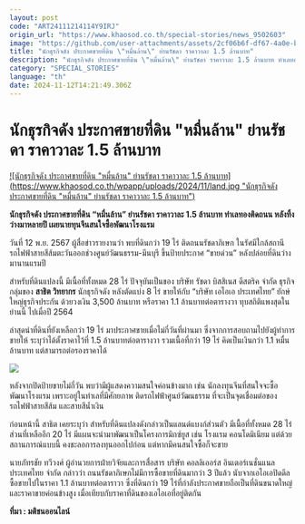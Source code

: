 ```yaml
---
layout: post
code: "ART24111214114Y9IRJ"
origin_url: "https://www.khaosod.co.th/special-stories/news_9502603"
image: "https://github.com/user-attachments/assets/2cf06b6f-df67-4a0e-b576-085e733db2b2"
title: "นักธุรกิจดัง ประกาศขายที่ดิน \"หมื่นล้าน\" ย่านรัชดา ราคาวาละ 1.5 ล้านบาท"
description: "นักธุรกิจดัง ประกาศขายที่ดิน \"หมื่นล้าน\" ย่านรัชดา ราคาวาละ 1.5 ล้านบาท ทำเลทองติดถนน หลังทิ้งว่างมาหลายปี เผยนายทุนจีนสนใจซื้อพัฒนาโรงแรม"
category: "SPECIAL_STORIES"
language: "th"
date: 2024-11-12T14:21:49.306Z
---
```


# นักธุรกิจดัง ประกาศขายที่ดิน "หมื่นล้าน" ย่านรัชดา ราคาวาละ 1.5 ล้านบาท

[![นักธุรกิจดัง ประกาศขายที่ดิน "หมื่นล้าน" ย่านรัชดา ราคาวาละ 1.5 ล้านบาท](https://www.khaosod.co.th/wpapp/uploads/2024/11/land.jpg "นักธุรกิจดัง ประกาศขายที่ดิน "หมื่นล้าน" ย่านรัชดา ราคาวาละ 1.5 ล้านบาท")](https://www.khaosod.co.th/wpapp/uploads/2024/11/land.jpg)

**นักธุรกิจดัง ประกาศขายที่ดิน “หมื่นล้าน” ย่านรัชดา ราคาวาละ 1.5 ล้านบาท ทำเลทองติดถนน หลังทิ้งว่างมาหลายปี เผยนายทุนจีนสนใจซื้อพัฒนาโรงแรม**

วันที่ 12 พ.ย. 2567 ผู้สื่อข่าวรายงานว่า พบที่ดินกว่า 19 ไร่ ติดถนนรัชดาภิเษก ในรัศมีใกล้สถานีรถไฟฟ้าสายสีส้มตะวันออกช่วงศูนย์วัฒนธรรม-มีนบุรี ขึ้นป้ายประกาศ “ขายด่วน” หลังปล่อยที่ดินว่างมานานแรมปี

สำหรับที่ดินแปลงนี้ มีเนื้อที่ทั้งหมด 28 ไร่ ปัจจุบันเป็นของ บริษัท รัชดา บิสสิเนส ดีสตริค จำกัด ธุรกิจกลุ่มของ **สาธิต วิทยากร** นักธุรกิจดัง หลังตัดแบ่ง 8 ไร่ ขายให้กับ “บริษัท เอไอเอ ประเทศไทย” ยักษ์ใหญ่ธุรกิจประกัน ด้วยวงเงิน 3,500 ล้านบาท หรือราคา 1.1 ล้านบาทต่อตารางวา ทุบสถิติแพงสุดในย่านนี้ ไปเมื่อปี 2564

ล่าสุดนำที่ดินที่ยังเหลือกว่า 19 ไร่ มาประกาศขายเมื่อไม่กี่วันที่ผ่านมา ซึ่งจากการสอบถามไปยังผู้ทำการขายให้ ระบุว่าได้ตั้งราคาไว้ที่ 1.5 ล้านบาทต่อตารางวา รวมเนื้อที่กว่า 19 ไร่ คิดเป็นเงินกว่า 1.1 หมื่นล้านบาท แต่สามารถต่อรองราคาได้

[![](https://www.khaosod.co.th/wpapp/uploads/2024/11/B1C05A88-2480-4314-8AFC-5ED33CCEA416-1024x768-1.jpg)](https://www.khaosod.co.th/wpapp/uploads/2024/11/B1C05A88-2480-4314-8AFC-5ED33CCEA416-1024x768-1.jpg)

หลังจากปิดป้ายขายไม่กี่วัน พบว่ามีผู้แสดงความสนใจค่อนข้างมาก เช่น นักลงทุนจีนที่สนใจจะซื้อพัฒนาโรงแรม เพราะอยู่ในทำเลที่มีศักยภาพ ติดรถไฟฟ้าศูนย์วัฒนธรรม ที่จะเป็นจุดเชื่อมต่อของรถไฟฟ้าสายสีส้ม และสายสีน้ำเงิน

ก่อนหน้านี้ สาธิต เคยระบุว่า สำหรับที่ดินแปลงดังกล่าวเป็นแลนด์แบงก์ส่วนตัว มีเนื้อที่ทั้งหมด 28 ไร่ ส่วนที่เหลืออีก 20 ไร่ มีแผนจะนำมาพัฒนาเป็นโครงการมิกซ์ยูส เช่น โรงแรม คอนโดมิเนียม แต่ด้วยสถานการณ์แบบนี้ คงชะลอการลงทุนออกไปก่อน แต่หากมีคนสนใจซื้อก็จะขาย

นายภัทรชัย ทวีวงศ์ ผู้อำนวยการฝ่ายวิจัยและการสื่อสาร บริษัท คอลลิเออร์ส อินเตอร์เนชั่นแนล ประเทศไทย จำกัด กล่าวว่า ถนนรัชดาภิเษกไม่มีการซื้อขายที่ดินมากว่า 3 ปีแล้ว นับจากเอไอเอปิดดีลซื้อขายไปในราคา 1.1 ล้านบาทต่อตาราวา ซึ่งที่ดินกว่า 19 ไร่ที่กำลังประกาศขายถือเป็นที่ดินขนาดใหญ่และราคาขายค่อนข้างสูง เมื่อเทียบกับราคาที่ดินของเอไอเอที่อยู่ติดกัน

**ที่มา : มติชนออนไลน์**